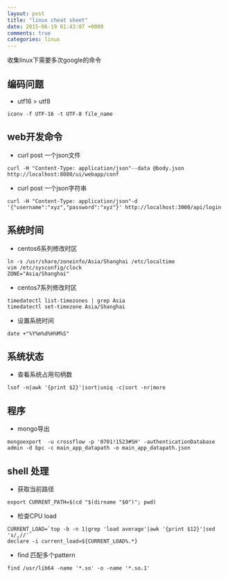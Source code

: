 ```yaml
---
layout: post
title: "linux cheat sheet"
date: 2015-06-19 01:43:07 +0000
comments: true
categories: linux
---
```


收集linux下需要多次google的命令

## 编码问题

* utf16 > utf8

```
iconv -f UTF-16 -t UTF-8 file_name
```

## web开发命令

* curl post 一个json文件

```
curl -H "Content-Type: application/json"--data @body.json http://localhost:8080/ui/webapp/conf
```

* curl post 一个json字符串

```
curl -H "Content-Type: application/json"-d '{"username":"xyz","password":"xyz"}' http://localhost:3000/api/login
```

## 系统时间

* centos6系列修改时区

```
ln -s /usr/share/zoneinfo/Asia/Shanghai /etc/localtime
vim /etc/sysconfig/clock
ZONE="Asia/Shanghai"
```

* centos7系列修改时区

```
timedatectl list-timezones | grep Asia
timedatectl set-timezone Asia/Shanghai
```

* 设置系统时间

```
date +"%Y%m%d%H%M%S"
```

## 系统状态

* 查看系统占用句柄数

```
lsof -n|awk '{print $2}'|sort|uniq -c|sort -nr|more
```

## 程序

* mongo导出

```
mongoexport  -u crossflow -p '0701!1523#SH' -authenticationDatabase admin -d bpc -c main_app_datapath -o main_app_datapath.json
```

## shell 处理

* 获取当前路径

```
export CURRENT_PATH=$(cd "$(dirname "$0")"; pwd)
```

* 检查CPU load

```
CURRENT_LOAD=`top -b -n 1|grep 'load average'|awk '{print $12}'|sed 's/,//'`
declare -i current_load=${CURRENT_LOAD%.*}
```

* find 匹配多个pattern

```
find /usr/lib64 -name '*.so' -o -name '*.so.1'
```
